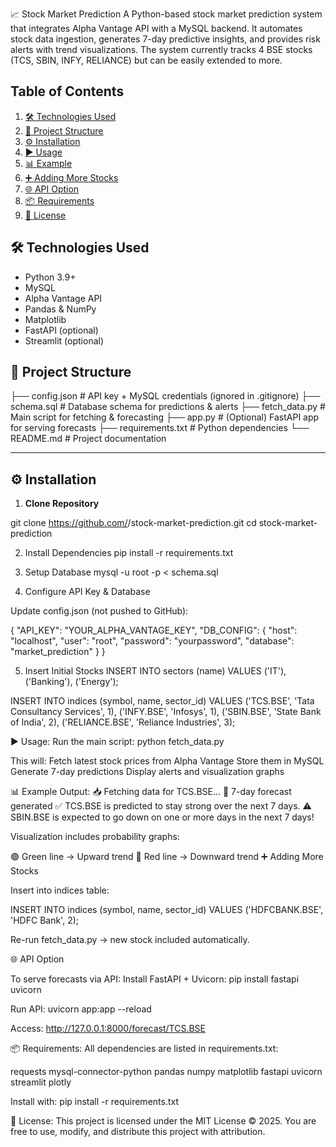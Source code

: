 📈 Stock Market Prediction
A Python-based stock market prediction system that integrates Alpha Vantage API with a MySQL backend. It automates stock data ingestion, generates 7-day predictive insights, and provides risk alerts with trend visualizations. The system currently tracks 4 BSE stocks (TCS, SBIN, INFY, RELIANCE) but can be easily extended to more.

## Table of Contents

1. [🛠️ Technologies Used](#technologies-used)
2. [📂 Project Structure](#project-structure)
3. [⚙️ Installation](#installation)
4. [▶️ Usage](#usage)
5. [📊 Example](#example-output)
6. [➕ Adding More Stocks](#adding-more-stocks)
7. [🌐 API Option](#api-option)
8. [📦 Requirements](#requirements)
9. [📜 License](#license)

## 🛠️ Technologies Used

- Python 3.9+
- MySQL
- Alpha Vantage API
- Pandas & NumPy
- Matplotlib
- FastAPI (optional)
- Streamlit (optional)

## 📂 Project Structure

├── config.json # API key + MySQL credentials (ignored in .gitignore)
├── schema.sql # Database schema for predictions & alerts
├── fetch_data.py # Main script for fetching & forecasting
├── app.py # (Optional) FastAPI app for serving forecasts
├── requirements.txt # Python dependencies
└── README.md # Project documentation


---

## ⚙️ Installation

1. **Clone Repository**  

git clone https://github.com/<username>/stock-market-prediction.git
cd stock-market-prediction

2. Install Dependencies
pip install -r requirements.txt

3. Setup Database
mysql -u root -p < schema.sql

4. Configure API Key & Database

Update config.json (not pushed to GitHub):

{
  "API_KEY": "YOUR_ALPHA_VANTAGE_KEY",
  "DB_CONFIG": {
    "host": "localhost",
    "user": "root",
    "password": "yourpassword",
    "database": "market_prediction"
  }
}

5. Insert Initial Stocks
INSERT INTO sectors (name) VALUES ('IT'), ('Banking'), ('Energy');

INSERT INTO indices (symbol, name, sector_id)
VALUES
('TCS.BSE', 'Tata Consultancy Services', 1),
('INFY.BSE', 'Infosys', 1),
('SBIN.BSE', 'State Bank of India', 2),
('RELIANCE.BSE', 'Reliance Industries', 3);

▶️ Usage:
Run the main script:
python fetch_data.py

This will:
Fetch latest stock prices from Alpha Vantage
Store them in MySQL
Generate 7-day predictions
Display alerts and visualization graphs

📊 Example Output:
📥 Fetching data for TCS.BSE...
🔮 7-day forecast generated
✅ TCS.BSE is predicted to stay strong over the next 7 days.
⚠️ SBIN.BSE is expected to go down on one or more days in the next 7 days!


Visualization includes probability graphs:

🟢 Green line → Upward trend
🔴 Red line → Downward trend
➕ Adding More Stocks

Insert into indices table:

INSERT INTO indices (symbol, name, sector_id)
VALUES ('HDFCBANK.BSE', 'HDFC Bank', 2);


Re-run fetch_data.py → new stock included automatically.

🌐 API Option

To serve forecasts via API:
Install FastAPI + Uvicorn:
pip install fastapi uvicorn


Run API:
uvicorn app:app --reload


Access:
http://127.0.0.1:8000/forecast/TCS.BSE

📦 Requirements:
All dependencies are listed in requirements.txt:

requests
mysql-connector-python
pandas
numpy
matplotlib
fastapi
uvicorn
streamlit
plotly


Install with:
pip install -r requirements.txt

📜 License:
This project is licensed under the MIT License © 2025.
You are free to use, modify, and distribute this project with attribution.
